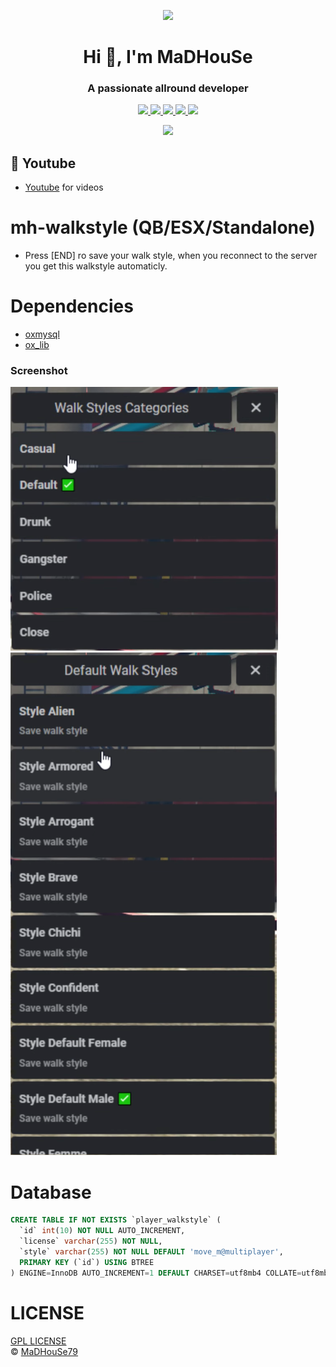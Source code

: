 <p align="center">
    <img width="140" src="https://icons.iconarchive.com/icons/iconarchive/red-orb-alphabet/128/Letter-M-icon.png" />  
    <h1 align="center">Hi 👋, I'm MaDHouSe</h1>
    <h3 align="center">A passionate allround developer </h3>    
</p>

<p align="center">
  <a href="https://github.com/MaDHouSe79/mh-walkstyle/issues">
    <img src="https://img.shields.io/github/issues/MaDHouSe79/mh-walkstyle"/> 
  </a>
  <a href="https://github.com/MaDHouSe79/mh-walkstyle/watchers">
    <img src="https://img.shields.io/github/watchers/MaDHouSe79/mh-walkstyle"/> 
  </a> 
  <a href="https://github.com/MaDHouSe79/mh-walkstyle/network/members">
    <img src="https://img.shields.io/github/forks/MaDHouSe79/mh-walkstyle"/> 
  </a>  
  <a href="https://github.com/MaDHouSe79/mh-walkstyle/stargazers">
    <img src="https://img.shields.io/github/stars/MaDHouSe79/mh-walkstyle?color=white"/> 
  </a>
  <a href="https://github.com/MaDHouSe79/mh-walkstyle/blob/main/LICENSE">
    <img src="https://img.shields.io/github/license/MaDHouSe79/mh-walkstyle?color=black"/> 
  </a>      
</p>

<p align="center">
  <img alig src="https://github-profile-trophy.vercel.app/?username=MaDHouSe79&margin-w=15&column=6" />
</p>

## 🙈 Youtube
- [Youtube](https://www.youtube.com/@MaDHouSe79) for videos

# mh-walkstyle (QB/ESX/Standalone)
- Press [END] ro save your walk style, when you reconnect to the server you get this walkstyle automaticly.

# Dependencies
- [oxmysql](https://github.com/overextended/oxmysql/releases/tag/v1.9.3)
- [ox_lib](https://github.com/overextended/ox_lib/releases/)

### Screenshot
![foto](https://raw.githubusercontent.com/MaDHouSe79/mh-walkstyle/main/screenshots/Schermafbeelding%202024-05-01%20142805.png)
![foto](https://github.com/MaDHouSe79/mh-walkstyle/blob/main/screenshots/Schermafbeelding%202024-05-01%20142843.png)

# Database
```sql
CREATE TABLE IF NOT EXISTS `player_walkstyle` (
  `id` int(10) NOT NULL AUTO_INCREMENT,
  `license` varchar(255) NOT NULL,
  `style` varchar(255) NOT NULL DEFAULT 'move_m@multiplayer',
  PRIMARY KEY (`id`) USING BTREE
) ENGINE=InnoDB AUTO_INCREMENT=1 DEFAULT CHARSET=utf8mb4 COLLATE=utf8mb4_unicode_ci ROW_FORMAT=DYNAMIC;
```

# LICENSE
[GPL LICENSE](./LICENSE)<br />
&copy; [MaDHouSe79](https://www.youtube.com/@MaDHouSe79)
